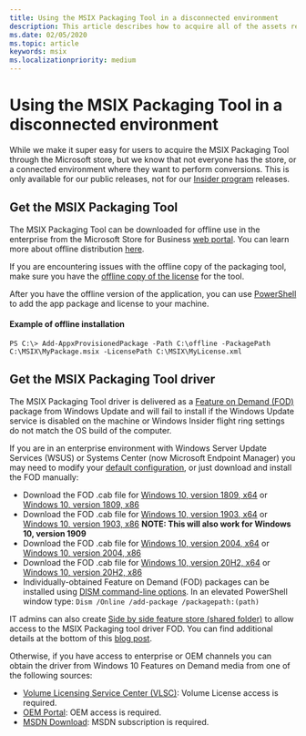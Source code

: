 ```yaml
---
title: Using the MSIX Packaging Tool in a disconnected environment
description: This article describes how to acquire all of the assets required for the MSIX Packaging Tool if you are in a disconnected environment.
ms.date: 02/05/2020
ms.topic: article
keywords: msix
ms.localizationpriority: medium
---
```


# Using the MSIX Packaging Tool in a disconnected environment

While we make it super easy for users to acquire the MSIX Packaging Tool through the Microsoft store, but we know that not everyone has the store, or a connected environment where they want to perform conversions. This is only available for our public releases, not for our [Insider program](insider-program.md) releases.

## Get the MSIX Packaging Tool

The MSIX Packaging Tool can be downloaded for offline use in the enterprise from the Microsoft Store for Business [web portal](https://businessstore.microsoft.com/store). You can learn more about offline distribution [here](/microsoft-store/distribute-offline-apps).

If you are encountering issues with the offline copy of the packaging tool, make sure you have the [offline copy of the license](/microsoft-store/distribute-offline-apps#download-an-offline-licensed-app) for the tool. 

After you have the offline version of the application, you can use [PowerShell](/powershell/module/dism/add-appxprovisionedpackage?view=win10-ps) to add the app package and license to your machine.

#### Example of offline installation
```
PS C:\> Add-AppxProvisionedPackage -Path C:\offline -PackagePath C:\MSIX\MyPackage.msix -LicensePath C:\MSIX\MyLicense.xml
```

## Get the MSIX Packaging Tool driver

The MSIX Packaging Tool driver is delivered as a [Feature on Demand (FOD)](/windows-hardware/manufacture/desktop/features-on-demand-v2--capabilities) package from Windows Update and will fail to install if the Windows Update service is disabled on the machine or Windows Insider flight ring settings do not match the OS build of the computer.

If you are in an enterprise environment with Windows Server Update Services (WSUS) or Systems Center (now Microsoft Endpoint Manager) you may need to modify your [default configuration](/windows/deployment/update/fod-and-lang-packs), or just download and install the FOD manually:

- Download the FOD .cab file for [Windows 10, version 1809, x64](https://download.microsoft.com/download/8/4/3/8436215A-42DB-4FD2-966D-60D436D6EEFC/Msix-PackagingTool-Driver-Package~31bf3856ad364e35~amd64~~.cab) or [Windows 10, version 1809, x86](https://download.microsoft.com/download/9/9/4/9948d09d-af25-45a5-b01f-cc4bcf05f5bf/Msix-PackagingTool-Driver-Package~31bf3856ad364e35~x86~~.cab)
- Download the FOD .cab file for [Windows 10, version 1903, x64](https://download.microsoft.com/download/5/2/e/52ec35e9-3b50-47b2-879d-c815a93bc3fc/Msix-PackagingTool-Driver-Package~31bf3856ad364e35~amd64~~.cab) or [Windows 10, version 1903, x86](https://download.microsoft.com/download/2/c/3/2c3a78a2-4d64-426a-976d-dfe4805110cc/Msix-PackagingTool-Driver-Package~31bf3856ad364e35~x86~~.cab) **NOTE: This will also work for Windows 10, version 1909**
- Download the FOD .cab file for [Windows 10, version 2004, x64](https://download.microsoft.com/download/a/f/1/af16ad00-3b28-4c8a-9765-1e14a21e93d2/Msix-PackagingTool-Driver-Package~31bf3856ad364e35~amd64~~.cab) or [Windows 10, version 2004, x86](https://download.microsoft.com/download/e/5/7/e57f0cec-807b-403e-9ac8-abb2799d09e5/Msix-PackagingTool-Driver-Package~31bf3856ad364e35~x86~~.cab)
- Download the FOD .cab file for [Windows 10, version 20H2, x64](https://download.microsoft.com/download/a/a/d/aadf507e-5fc1-4ae9-92c2-e1634e895a0b/Msix-PackagingTool-Driver-Package~31bf3856ad364e35~amd64~~.cab) or [Windows 10, version 20H2, x86](https://download.microsoft.com/download/9/f/f/9ffdbe5b-b317-4bf0-91a3-aa8c283082cc/Msix-PackagingTool-Driver-Package~31bf3856ad364e35~x86~~.cab)
- Individually-obtained Feature on Demand (FOD) packages can be installed using [DISM command-line options](/windows-hardware/manufacture/desktop/dism-operating-system-package-servicing-command-line-options). In an elevated PowerShell window type: ```Dism /Online /add-package /packagepath:(path)```

IT admins can also create [Side by side feature store (shared folder)](/windows-server/administration/server-manager/configure-features-on-demand-in-windows-server) to allow access to the MSIX Packaging tool driver FOD. You can find additional details at the bottom of this [blog post](https://techcommunity.microsoft.com/t5/Windows-IT-Pro-Blog/Language-pack-acquisition-and-retention-for-enterprise-devices/ba-p/275404).

Otherwise, if you have access to enterprise or OEM channels you can obtain the driver from Windows 10 Features on Demand media from one of the following sources:

- [Volume Licensing Service Center (VLSC)](https://www.microsoft.com/Licensing/servicecenter/default.aspx): Volume License access is required.
- [OEM Portal](https://www.microsoftoem.com): OEM access is required.
- [MSDN Download](https://my.visualstudio.com/Downloads/Featured): MSDN subscription is required.
